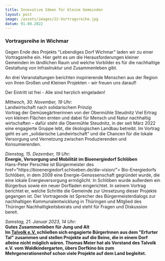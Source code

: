 ```yaml
---
title: Innovative Ideen für kleine Gemeinden
layout: post
image: /assets/images/22-Vortragsreihe.jpg
datum: 01.08.2022
---
```


### Vortragsreihe in Wichmar

Gegen Ende des Projekts "Lebendiges Dorf Wichmar" laden wir zu einer Vortragsreihe ein.
Hier geht es um die Herausforderungen kleiner Gemeinden im ländlichen Raum und welche Vorbilder es für die nachhaltige Gestaltung von Infrastruktur und Zusammenleben gibt.

An drei Veranstaltungen berichten inspirierende Menschen aus der Region von Ihren Großen und Kleinen Projekten - wir freuen uns darauf!

Der Eintritt ist frei - Alle sind herzlich eingeladen!

<p> <i> Mittwoch, 30. November, 19 Uhr: </i> <br>
Landwirtschaft nach solidarischem Prinzip <br>
Vortrag der Gemüsegärtnerinnen von der Obermühle Steudnitz
Viel Ertrag von kleinen Flächen ernten und dabei für Mensch und Natur nachhaltig wirtschaften –  dafür steht die Obermühle Steudnitz, in der seit März 2022 eine  engagierte Gruppe lebt, die ökologischen Landbau betreibt. Im Vortrag geht es um  „solidarische Landwirtschaft“ und die Chancen für die lokale Versorgung und Vernetzung zwischen Produzierenden und Konsumierenden.

<p> <i> Dienstag, 15. Dezember, 19 Uhr: </i> <br>
<b> Energie, Versorgung und Mobilität im Bioenergiedorf Schlöben </b> <br>
 Hans-Peter Perschke ist Bürgermeister des <a>href="https://bioenergiedorf.schloeben.de/die-vision/"> Bio-Energiedorfs Schlöben</a>, in dem 2009 eine Energie-Genossenschaft gegründet wurde, die eine lokale Energieversorgung ermöglicht. In Schlöben wurde außerdem ein Bürgerbus sowie ein neuer Dorfladen eingerichtet. In seinem Vortrag berichtet er, welche Schritte die Gemeinde zur Umsetzung dieser Projekte gegangen ist. Der Vortragende  ist Sprecher des Bürgermeisterdialogs zur nachhaltigen Kommunalentwicklung in Thüringen und Mitglied des Thüringer Nachhaltigkeitsbeirats und steht für Fragen und Diskussion bereit.


<p> <i> Samstag, 21. Januar 2023, 14 Uhr: </i> <br>
<b> Gutes Zusammenleben für Jung und Alt <br>
Im <a href="https://talvolk.de/willkommen/"> Talvolk e.V. </a> schließen sich engagierte BürgerInnen aus dem "Erfurter Tal" zusammen und stellen Projekte auf die Beine, die in einem Dorf alleine nicht möglich wären.
Thomas Meier hat als Vorstand des Talvolk e.V. vom Waldkindergarten, übers Dorfkino bis zum Mehrgenerationenhof schon viele Projekte auf dem Land begleitet.
